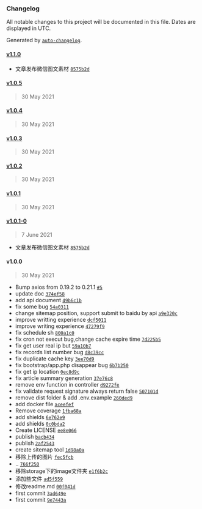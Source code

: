### Changelog

All notable changes to this project will be documented in this file. Dates are displayed in UTC.

Generated by [`auto-changelog`](https://github.com/CookPete/auto-changelog).

#### [v1.1.0](https://github.com/youLookLikeDelicious/blog1997-api/compare/v1.0.5...v1.1.0)

- 文章发布微信图文素材 [`8575b2d`](https://github.com/youLookLikeDelicious/blog1997-api/commit/8575b2d294a949bcc5f60e5350a38fef457cf370)

#### [v1.0.5](https://github.com/youLookLikeDelicious/blog1997-api/compare/v1.0.4...v1.0.5)

> 30 May 2021

#### [v1.0.4](https://github.com/youLookLikeDelicious/blog1997-api/compare/v1.0.3...v1.0.4)

> 30 May 2021

#### [v1.0.3](https://github.com/youLookLikeDelicious/blog1997-api/compare/v1.0.2...v1.0.3)

> 30 May 2021

#### [v1.0.2](https://github.com/youLookLikeDelicious/blog1997-api/compare/v1.0.1...v1.0.2)

> 30 May 2021

#### [v1.0.1](https://github.com/youLookLikeDelicious/blog1997-api/compare/v1.0.1-0...v1.0.1)

> 30 May 2021

#### [v1.0.1-0](https://github.com/youLookLikeDelicious/blog1997-api/compare/v1.0.0...v1.0.1-0)

> 7 June 2021

- 文章发布微信图文素材 [`8575b2d`](https://github.com/youLookLikeDelicious/blog1997-api/commit/8575b2d294a949bcc5f60e5350a38fef457cf370)

#### v1.0.0

> 30 May 2021

- Bump axios from 0.19.2 to 0.21.1 [`#5`](https://github.com/youLookLikeDelicious/blog1997-api/pull/5)
- update doc [`374ef58`](https://github.com/youLookLikeDelicious/blog1997-api/commit/374ef5814d20a6aaa7893c447b4048f57efe439e)
- add api document [`49b6c1b`](https://github.com/youLookLikeDelicious/blog1997-api/commit/49b6c1bee2ab0e9a843d9b44109265e0c85e30bc)
- fix some bug [`54a0311`](https://github.com/youLookLikeDelicious/blog1997-api/commit/54a031167092ba91e902c914cff9982330b503f7)
- change sitemap position, support submit to baidu by api [`a9e320c`](https://github.com/youLookLikeDelicious/blog1997-api/commit/a9e320c73376bfa88ef53af42f1037e28d7a8cf6)
- improve writting experience [`dcf5011`](https://github.com/youLookLikeDelicious/blog1997-api/commit/dcf50114e476638c7c0b142ba255e14278ec7b11)
- improve writing experience [`47279f9`](https://github.com/youLookLikeDelicious/blog1997-api/commit/47279f993c15625a17d46eb27108a55ce87e2270)
- fix schedule sh [`800a1c0`](https://github.com/youLookLikeDelicious/blog1997-api/commit/800a1c0ffb2c55bbd65dab948c8ef5895eba3123)
- fix cron not execut bug,change cache expire time [`7d225b5`](https://github.com/youLookLikeDelicious/blog1997-api/commit/7d225b5c1b5f11e9e7ae1044561c20f4d517ba67)
- fix get user real ip but [`59a10b7`](https://github.com/youLookLikeDelicious/blog1997-api/commit/59a10b7a903f4370860a930cdb62e5b58fd20a15)
- fix records list number bug [`d8c39cc`](https://github.com/youLookLikeDelicious/blog1997-api/commit/d8c39cc4bf6335d895d643bc8afb67b34d023bcb)
- fix duplicate cache key [`3ee70d9`](https://github.com/youLookLikeDelicious/blog1997-api/commit/3ee70d9c2d57ae6739a5aef7b114cb8b31de2819)
- fix bootstrap/app.php disappear bug [`6b7b250`](https://github.com/youLookLikeDelicious/blog1997-api/commit/6b7b25047840ebda8fd8997182fda64cdeb6f9a7)
- fix get ip location [`0ec8d9c`](https://github.com/youLookLikeDelicious/blog1997-api/commit/0ec8d9cacbf6760009ea8f382abcbd1c40134723)
- fix article summary generation [`37e76c8`](https://github.com/youLookLikeDelicious/blog1997-api/commit/37e76c8aeef920c87abe36ca8dd8ce50f7c0a8ff)
- remove env function in controller [`d9272fe`](https://github.com/youLookLikeDelicious/blog1997-api/commit/d9272fe446c5f09bd95be6dbc18b9924f21375d7)
- fix validate request signature always return false [`507101d`](https://github.com/youLookLikeDelicious/blog1997-api/commit/507101d49008fff4b6053f7df88ac288408a7292)
- remove dist folder & add .env.example [`260ded9`](https://github.com/youLookLikeDelicious/blog1997-api/commit/260ded98e600dce545ad68303a5fbce94ef70afc)
- add docker file [`aceefef`](https://github.com/youLookLikeDelicious/blog1997-api/commit/aceefefe33d3f383a3f07c5416114098c2390d18)
- Remove coverage [`1fba68a`](https://github.com/youLookLikeDelicious/blog1997-api/commit/1fba68a7bd1a257cff782126eb29b8f336e918bd)
- add shields [`6e762e9`](https://github.com/youLookLikeDelicious/blog1997-api/commit/6e762e9f8a6f58837198079b5098d8ab47870fe5)
- add shields [`0c0bda2`](https://github.com/youLookLikeDelicious/blog1997-api/commit/0c0bda2dc51a2458575d01126d44e976d1f344d7)
- Create LICENSE [`ee8e066`](https://github.com/youLookLikeDelicious/blog1997-api/commit/ee8e0662ea9305839f200d10e84577e1dc3db264)
- publish [`bacb434`](https://github.com/youLookLikeDelicious/blog1997-api/commit/bacb43442faac58065bb57b7a04f222804b723ce)
- publish [`2af2543`](https://github.com/youLookLikeDelicious/blog1997-api/commit/2af25437dca57922338fc4b14817d7e6f63eeb25)
- create sitemap tool [`1d98a0a`](https://github.com/youLookLikeDelicious/blog1997-api/commit/1d98a0aeb0ada02c47297110142ca767fd4b7f45)
- 移除上传的图片 [`fec5fcb`](https://github.com/youLookLikeDelicious/blog1997-api/commit/fec5fcb3effbe3ebe9f7e9630e364cb1dd00fad8)
- .. [`766f250`](https://github.com/youLookLikeDelicious/blog1997-api/commit/766f250201f4b58c6180a854ab28f16248d72d0a)
- 移除storage下的image文件夹 [`e1f6b2c`](https://github.com/youLookLikeDelicious/blog1997-api/commit/e1f6b2c84acb03953694218bf16561060c2d88a9)
- 添加些文件 [`ad5f559`](https://github.com/youLookLikeDelicious/blog1997-api/commit/ad5f559ea43250c92787b0b94b9f200a147aacc5)
- 修改readme.md [`00f041d`](https://github.com/youLookLikeDelicious/blog1997-api/commit/00f041dba808259cb2fc526e15cc529203f39dee)
- first commit [`3ad649e`](https://github.com/youLookLikeDelicious/blog1997-api/commit/3ad649e337d422d07f84ed3dcf2d82c9b9df418b)
- first commit [`9e7443a`](https://github.com/youLookLikeDelicious/blog1997-api/commit/9e7443a2a120a1b2103ff49917e02b37f13e59b0)
